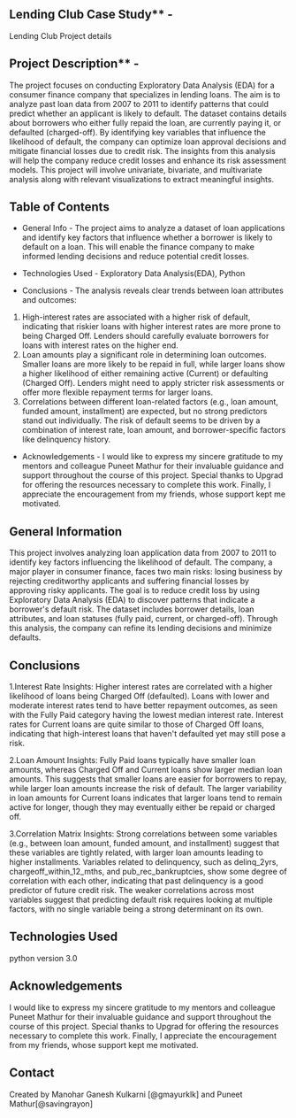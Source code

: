 ## Lending Club Case Study** - 
Lending Club Project details

## Project Description** -
The project focuses on conducting Exploratory Data Analysis (EDA) for a consumer finance company that specializes in lending loans. The aim is to analyze past loan data from 2007 to 2011 to identify patterns that could predict whether an applicant is likely to default. The dataset contains details about borrowers who either fully repaid the loan, are currently paying it, or defaulted (charged-off). By identifying key variables that influence the likelihood of default, the company can optimize loan approval decisions and mitigate financial losses due to credit risk. The insights from this analysis will help the company reduce credit losses and enhance its risk assessment models.
This project will involve univariate, bivariate, and multivariate analysis along with relevant visualizations to extract meaningful insights.

## Table of Contents
* General Info - 
The project aims to analyze a dataset of loan applications and identify key factors that influence whether a borrower is likely to default on a loan. This will enable the finance company to make informed lending decisions and reduce potential credit losses.

* Technologies Used - Exploratory Data Analysis(EDA), Python

* Conclusions - 
The analysis reveals clear trends between loan attributes and outcomes:
1. High-interest rates are associated with a higher risk of default, indicating that riskier loans with higher interest rates are more prone to being Charged Off. Lenders should carefully evaluate borrowers for loans with interest rates on the higher end.
2. Loan amounts play a significant role in determining loan outcomes. Smaller loans are more likely to be repaid in full, while larger loans show a higher likelihood of either remaining active (Current) or defaulting (Charged Off). Lenders might need to apply stricter risk assessments or offer more flexible repayment terms for larger loans.
3. Correlations between different loan-related factors (e.g., loan amount, funded amount, installment) are expected, but no strong predictors stand out individually. The risk of default seems to be driven by a combination of interest rate, loan amount, and borrower-specific factors like delinquency history.

* Acknowledgements - I would like to express my sincere gratitude to my mentors and colleague Puneet Mathur for their invaluable guidance and support throughout the course of this project. Special thanks to  Upgrad for offering the resources necessary to complete this work. Finally, I appreciate the encouragement from my friends, whose support kept me motivated.

<!-- You can include any other section that is pertinent to your problem -->

## General Information
This project involves analyzing loan application data from 2007 to 2011 to identify key factors influencing the likelihood of default. The company, a major player in consumer finance, faces two main risks: losing business by rejecting creditworthy applicants and suffering financial losses by approving risky applicants. The goal is to reduce credit loss by using Exploratory Data Analysis (EDA) to discover patterns that indicate a borrower's default risk. The dataset includes borrower details, loan attributes, and loan statuses (fully paid, current, or charged-off). Through this analysis, the company can refine its lending decisions and minimize defaults.

<!-- You don't have to answer all the questions - just the ones relevant to your project. -->

## Conclusions

1.Interest Rate Insights:
Higher interest rates are correlated with a higher likelihood of loans being Charged Off (defaulted). Loans with lower and moderate interest rates tend to have better repayment outcomes, as seen with the Fully Paid category having the lowest median interest rate.
Interest rates for Current loans are quite similar to those of Charged Off loans, indicating that high-interest loans that haven't defaulted yet may still pose a risk.

2.Loan Amount Insights:
Fully Paid loans typically have smaller loan amounts, whereas Charged Off and Current loans show larger median loan amounts. This suggests that smaller loans are easier for borrowers to repay, while larger loan amounts increase the risk of default.
The larger variability in loan amounts for Current loans indicates that larger loans tend to remain active for longer, though they may eventually either be repaid or charged off.

3.Correlation Matrix Insights:
Strong correlations between some variables (e.g., between loan amount, funded amount, and installment) suggest that these variables are tightly related, with larger loan amounts leading to higher installments.
Variables related to delinquency, such as delinq_2yrs, chargeoff_within_12_mths, and pub_rec_bankruptcies, show some degree of correlation with each other, indicating that past delinquency is a good predictor of future credit risk.
The weaker correlations across most variables suggest that predicting default risk requires looking at multiple factors, with no single variable being a strong determinant on its own.
<!-- You don't have to answer all the questions - just the ones relevant to your project. -->


## Technologies Used
python version 3.0

<!-- As the libraries versions keep on changing, it is recommended to mention the version of library used in this project -->

## Acknowledgements
I would like to express my sincere gratitude to my mentors and colleague Puneet Mathur for their invaluable guidance and support throughout the course of this project. Special thanks to  Upgrad for offering the resources necessary to complete this work. Finally, I appreciate the encouragement from my friends, whose support kept me motivated.



## Contact
Created by Manohar Ganesh Kulkarni [@gmayurklk]  and Puneet Mathur[@savingrayon]


<!-- Optional -->
<!-- ## License -->
<!-- This project is open source and available under the [... License](). -->

<!-- You don't have to include all sections - just the one's relevant to your project -->
